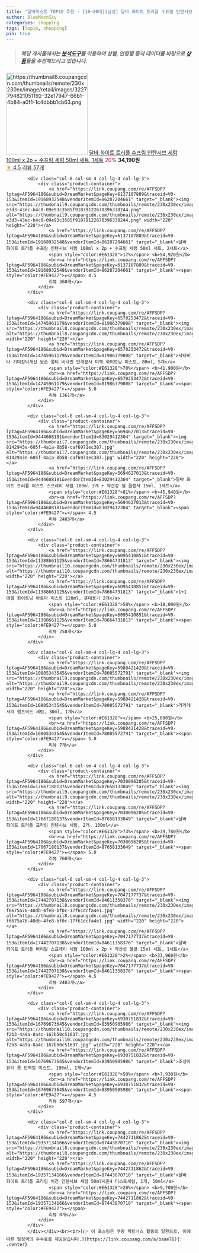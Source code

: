 ```yaml
---
title: "달바미스트 TOP10 추천 - [10~20대][남성] 달바 화이트 트러플 수프림 인텐시브 세럼 100ml x 2p + 수프림 세럼 50ml 세트, 1세트"
author: BlueMoonSky
categories: shopping
tags: [Top10, shopping]
pin: true
---
```


> ##### 해당 게시물에서는 [**분석도구**](https://itemscout.io/)를 이용하여 **성별**, **연령별** 등의 데이터를 바탕으로 [**상품**](https://link.coupang.com/a/baae76)들을 추천해드리고 있습니다.
<div class="container"><div class="row">
            <div class="col-6 col-sm-4 col-lg-4 col-lg-3">
                <div class="product-container">
                    <a href="https://link.coupang.com/re/AFFSDP?lptag=AF5964186&subid=DreamMarket&pageKey=6137107889&traceid=V0-153&itemId=11744003733&vendorItemId=79017906112" target="_blank"><img src="https://thumbnail8.coupangcdn.com/thumbnails/remote/230x230ex/image/retail/images/3227794821051192-32e17947-66b1-4b84-a0f1-1c4dbbb1cb63.png" alt="https://thumbnail8.coupangcdn.com/thumbnails/remote/230x230ex/image/retail/images/3227794821051192-32e17947-66b1-4b84-a0f1-1c4dbbb1cb63.png" width="220" height="220"></a>
                    <a href="https://link.coupang.com/re/AFFSDP?lptag=AF5964186&subid=DreamMarket&pageKey=6137107889&traceid=V0-153&itemId=11744003733&vendorItemId=79017906112" target="_blank">달바 화이트 트러플 수프림 인텐시브 세럼 100ml x 2p + 수프림 세럼 50ml 세트, 1세트</a>
                    <span style="color:#E61328">20%</span> <b>34,190원</b>
                    <br><a href="https://link.coupang.com/re/AFFSDP?lptag=AF5964186&subid=DreamMarket&pageKey=6137107889&traceid=V0-153&itemId=11744003733&vendorItemId=79017906112" target="_blank"><span style="color:#FE9427">★</span> 4.5
                    리뷰 57개</a>
                </div>
            </div>
            
            <div class="col-6 col-sm-4 col-lg-4 col-lg-3">
                <div class="product-container">
                    <a href="https://link.coupang.com/re/AFFSDP?lptag=AF5964186&subid=DreamMarket&pageKey=6137107889&traceid=V0-153&itemId=19168932548&vendorItemId=86287204661" target="_blank"><img src="https://thumbnail9.coupangcdn.com/thumbnails/remote/230x230ex/image/retail/images/df5a1b99-e3d3-43ec-b4c0-09e93c3585f91879122670396338244.png" alt="https://thumbnail9.coupangcdn.com/thumbnails/remote/230x230ex/image/retail/images/df5a1b99-e3d3-43ec-b4c0-09e93c3585f91879122670396338244.png" width="220" height="220"></a>
                    <a href="https://link.coupang.com/re/AFFSDP?lptag=AF5964186&subid=DreamMarket&pageKey=6137107889&traceid=V0-153&itemId=19168932548&vendorItemId=86287204661" target="_blank">달바 화이트 트러플 수프림 인텐시브 세럼 100ml x 2p + 수프림 세럼 50ml 세트, 2세트</a>
                    <span style="color:#E61328">17%</span> <b>54,920원</b>
                    <br><a href="https://link.coupang.com/re/AFFSDP?lptag=AF5964186&subid=DreamMarket&pageKey=6137107889&traceid=V0-153&itemId=19168932548&vendorItemId=86287204661" target="_blank"><span style="color:#FE9427">★</span> 4.5
                    리뷰 360개</a>
                </div>
            </div>
            
            <div class="col-6 col-sm-4 col-lg-4 col-lg-3">
                <div class="product-container">
                    <a href="https://link.coupang.com/re/AFFSDP?lptag=AF5964186&subid=DreamMarket&pageKey=6570253472&traceid=V0-153&itemId=14745961179&vendorItemId=81986379008" target="_blank"><img src="https://thumbnail8.coupangcdn.com/thumbnails/remote/230x230ex/image/vendor_inventory/df7c/53b811889fbad6ba96f21645f81978134a466b2a0a2ccf90ec00e6d0a97d.jpg" alt="https://thumbnail8.coupangcdn.com/thumbnails/remote/230x230ex/image/vendor_inventory/df7c/53b811889fbad6ba96f21645f81978134a466b2a0a2ccf90ec00e6d0a97d.jpg" width="220" height="220"></a>
                    <a href="https://link.coupang.com/re/AFFSDP?lptag=AF5964186&subid=DreamMarket&pageKey=6570253472&traceid=V0-153&itemId=14745961179&vendorItemId=81986379008" target="_blank">닥터비타 기미잡티개선 보습 멀티 비타민 안개분사 미백 화이트닝 미스트, 80ml, 5개</a>
                    <span style="color:#E61328">70%</span> <b>41,900원</b>
                    <br><a href="https://link.coupang.com/re/AFFSDP?lptag=AF5964186&subid=DreamMarket&pageKey=6570253472&traceid=V0-153&itemId=14745961179&vendorItemId=81986379008" target="_blank"><span style="color:#FE9427">★</span> 5.0
                    리뷰 1361개</a>
                </div>
            </div>
            
            <div class="col-6 col-sm-4 col-lg-4 col-lg-3">
                <div class="product-container">
                    <a href="https://link.coupang.com/re/AFFSDP?lptag=AF5964186&subid=DreamMarket&pageKey=5694627013&traceid=V0-153&itemId=9444608181&vendorItemId=83029412304" target="_blank"><img src="https://thumbnail7.coupangcdn.com/thumbnails/remote/230x230ex/image/retail/images/1699390685381832-8142943e-605f-4a1a-8b58-caf6971ec387.jpg" alt="https://thumbnail7.coupangcdn.com/thumbnails/remote/230x230ex/image/retail/images/1699390685381832-8142943e-605f-4a1a-8b58-caf6971ec387.jpg" width="220" height="220"></a>
                    <a href="https://link.coupang.com/re/AFFSDP?lptag=AF5964186&subid=DreamMarket&pageKey=5694627013&traceid=V0-153&itemId=9444608181&vendorItemId=83029412304" target="_blank">달바 화이트 트러플 퍼스트 스프레이 세럼 100ml 2개 + 약산성 젤 클렌저 15ml, 1세트</a>
                    <span style="color:#E61328">81%</span> <b>45,940원</b>
                    <br><a href="https://link.coupang.com/re/AFFSDP?lptag=AF5964186&subid=DreamMarket&pageKey=5694627013&traceid=V0-153&itemId=9444608181&vendorItemId=83029412304" target="_blank"><span style="color:#FE9427">★</span> 4.5
                    리뷰 2403개</a>
                </div>
            </div>
            
            <div class="col-6 col-sm-4 col-lg-4 col-lg-3">
                <div class="product-container">
                    <a href="https://link.coupang.com/re/AFFSDP?lptag=AF5964186&subid=DreamMarket&pageKey=6095410851&traceid=V0-153&itemId=11388661125&vendorItemId=78664731813" target="_blank"><img src="https://thumbnail10.coupangcdn.com/thumbnails/remote/230x230ex/image/vendor_inventory/2fcd/3cdcf9ce85d95138083e0a4b4f1b8247b804cc48833ced684875112f1a26.jpg" alt="https://thumbnail10.coupangcdn.com/thumbnails/remote/230x230ex/image/vendor_inventory/2fcd/3cdcf9ce85d95138083e0a4b4f1b8247b804cc48833ced684875112f1a26.jpg" width="220" height="220"></a>
                    <a href="https://link.coupang.com/re/AFFSDP?lptag=AF5964186&subid=DreamMarket&pageKey=6095410851&traceid=V0-153&itemId=11388661125&vendorItemId=78664731813" target="_blank">1+1 에델 화이트닝 아로마 미스트 120ml, 휴대용기 2개</a>
                    <span style="color:#E61328">50%</span> <b>18,000원</b>
                    <br><a href="https://link.coupang.com/re/AFFSDP?lptag=AF5964186&subid=DreamMarket&pageKey=6095410851&traceid=V0-153&itemId=11388661125&vendorItemId=78664731813" target="_blank"><span style="color:#FE9427">★</span> 5.0
                    리뷰 258개</a>
                </div>
            </div>
            
            <div class="col-6 col-sm-4 col-lg-4 col-lg-3">
                <div class="product-container">
                    <a href="https://link.coupang.com/re/AFFSDP?lptag=AF5964186&subid=DreamMarket&pageKey=5988421428&traceid=V0-153&itemId=10805343545&vendorItemId=78085572791" target="_blank"><img src="https://thumbnail9.coupangcdn.com/thumbnails/remote/230x230ex/image/vendor_inventory/0c9c/968fe220712014da12822e3bf37798897068cefe3d9c471081080005515c.jpg" alt="https://thumbnail9.coupangcdn.com/thumbnails/remote/230x230ex/image/vendor_inventory/0c9c/968fe220712014da12822e3bf37798897068cefe3d9c471081080005515c.jpg" width="220" height="220"></a>
                    <a href="https://link.coupang.com/re/AFFSDP?lptag=AF5964186&subid=DreamMarket&pageKey=5988421428&traceid=V0-153&itemId=10805343545&vendorItemId=78085572791" target="_blank">라라레서피 햄프씨드 세럼, 30ml, 1개</a>
                    <span style="color:#E61328"></span> <b>25,690원</b>
                    <br><a href="https://link.coupang.com/re/AFFSDP?lptag=AF5964186&subid=DreamMarket&pageKey=5988421428&traceid=V0-153&itemId=10805343545&vendorItemId=78085572791" target="_blank"><span style="color:#FE9427">★</span> 5.0
                    리뷰 7개</a>
                </div>
            </div>
            
            <div class="col-6 col-sm-4 col-lg-4 col-lg-3">
                <div class="product-container">
                    <a href="https://link.coupang.com/re/AFFSDP?lptag=AF5964186&subid=DreamMarket&pageKey=7030096205&traceid=V0-153&itemId=17667180137&vendorItemId=87658133049" target="_blank"><img src="https://thumbnail9.coupangcdn.com/thumbnails/remote/230x230ex/image/vendor_inventory/14ad/9bac2f05292c28ea3e8a4ec64410832373f001f107a7b8d04e72f26c41fc.jpg" alt="https://thumbnail9.coupangcdn.com/thumbnails/remote/230x230ex/image/vendor_inventory/14ad/9bac2f05292c28ea3e8a4ec64410832373f001f107a7b8d04e72f26c41fc.jpg" width="220" height="220"></a>
                    <a href="https://link.coupang.com/re/AFFSDP?lptag=AF5964186&subid=DreamMarket&pageKey=7030096205&traceid=V0-153&itemId=17667180137&vendorItemId=87658133049" target="_blank">달바 화이트 트러플 프라임 인텐시브 세럼, 2개, 100ml</a>
                    <span style="color:#E61328">73%</span> <b>39,780원</b>
                    <br><a href="https://link.coupang.com/re/AFFSDP?lptag=AF5964186&subid=DreamMarket&pageKey=7030096205&traceid=V0-153&itemId=17667180137&vendorItemId=87658133049" target="_blank"><span style="color:#FE9427">★</span> 5.0
                    리뷰 760개</a>
                </div>
            </div>
            
            <div class="col-6 col-sm-4 col-lg-4 col-lg-3">
                <div class="product-container">
                    <a href="https://link.coupang.com/re/AFFSDP?lptag=AF5964186&subid=DreamMarket&pageKey=7047177737&traceid=V0-153&itemId=17442707138&vendorItemId=84611358376" target="_blank"><img src="https://thumbnail8.coupangcdn.com/thumbnails/remote/230x230ex/image/retail/images/769798819434656-f6675a76-40db-4fe8-bf0c-17f61dcfa4e1.jpg" alt="https://thumbnail8.coupangcdn.com/thumbnails/remote/230x230ex/image/retail/images/769798819434656-f6675a76-40db-4fe8-bf0c-17f61dcfa4e1.jpg" width="220" height="220"></a>
                    <a href="https://link.coupang.com/re/AFFSDP?lptag=AF5964186&subid=DreamMarket&pageKey=7047177737&traceid=V0-153&itemId=17442707138&vendorItemId=84611358376" target="_blank">달바 화이트 트러플 바이탈 스프레이 세럼 100ml x 2p + 약산성 젤클 15ml 세트, 1세트</a>
                    <span style="color:#E61328">2%</span> <b>33,960원</b>
                    <br><a href="https://link.coupang.com/re/AFFSDP?lptag=AF5964186&subid=DreamMarket&pageKey=7047177737&traceid=V0-153&itemId=17442707138&vendorItemId=84611358376" target="_blank"><span style="color:#FE9427">★</span> 4.5
                    리뷰 2403개</a>
                </div>
            </div>
            
            <div class="col-6 col-sm-4 col-lg-4 col-lg-3">
                <div class="product-container">
                    <a href="https://link.coupang.com/re/AFFSDP?lptag=AF5964186&subid=DreamMarket&pageKey=6930751832&traceid=V0-153&itemId=16769673645&vendorItemId=83950905986" target="_blank"><img src="https://thumbnail10.coupangcdn.com/thumbnails/remote/230x230ex/image/retail/images/2022/11/18/15/6/f99d1290-f2b3-4a9a-8a4c-167b50c51637.jpg" alt="https://thumbnail10.coupangcdn.com/thumbnails/remote/230x230ex/image/retail/images/2022/11/18/15/6/f99d1290-f2b3-4a9a-8a4c-167b50c51637.jpg" width="220" height="220"></a>
                    <a href="https://link.coupang.com/re/AFFSDP?lptag=AF5964186&subid=DreamMarket&pageKey=6930751832&traceid=V0-153&itemId=16769673645&vendorItemId=83950905986" target="_blank">조성아뷰티 콩 단백질 미스트, 100ml, 1개</a>
                    <span style="color:#E61328">50%</span> <b>7,930원</b>
                    <br><a href="https://link.coupang.com/re/AFFSDP?lptag=AF5964186&subid=DreamMarket&pageKey=6930751832&traceid=V0-153&itemId=16769673645&vendorItemId=83950905986" target="_blank"><span style="color:#FE9427">★</span> 4.5
                    리뷰 597개</a>
                </div>
            </div>
            
            <div class="col-6 col-sm-4 col-lg-4 col-lg-3">
                <div class="product-container">
                    <a href="https://link.coupang.com/re/AFFSDP?lptag=AF5964186&subid=DreamMarket&pageKey=7442711862&traceid=V0-153&itemId=19357134166&vendorItemId=87443870710" target="_blank"><img src="https://thumbnail8.coupangcdn.com/thumbnails/remote/230x230ex/image/vendor_inventory/d03b/5a7945b977eddab7aabed534e25a2e2270dcdb1f6ba0ae137f2079264385.jpg" alt="https://thumbnail8.coupangcdn.com/thumbnails/remote/230x230ex/image/vendor_inventory/d03b/5a7945b977eddab7aabed534e25a2e2270dcdb1f6ba0ae137f2079264385.jpg" width="220" height="220"></a>
                    <a href="https://link.coupang.com/re/AFFSDP?lptag=AF5964186&subid=DreamMarket&pageKey=7442711862&traceid=V0-153&itemId=19357134166&vendorItemId=87443870710" target="_blank">달바 화이트 트러플 프라임 비건 인텐시브 세럼 50ml시즌4 미스트세럼, 1개, 50ml</a>
                    <span style="color:#E61328">20%</span> <b>9,700원</b>
                    <br><a href="https://link.coupang.com/re/AFFSDP?lptag=AF5964186&subid=DreamMarket&pageKey=7442711862&traceid=V0-153&itemId=19357134166&vendorItemId=87443870710" target="_blank"><span style="color:#FE9427">★</span> 
                    리뷰 0개</a>
                </div>
            </div>
            </div></div><br><br>[👉 이 포스팅은 쿠팡 파트너스 활동의 일환으로, 이에 따른 일정액의 수수료를 제공받습니다.](https://link.coupang.com/a/baae76){: .center}